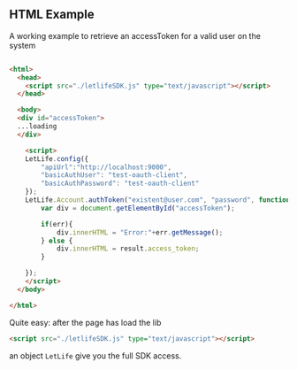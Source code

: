 ## HTML Example

A working example to retrieve an accessToken for a valid user on the system

```html

<html>
  <head>
    <script src="./letlifeSDK.js" type="text/javascript"></script>
  </head>

  <body>
  <div id="accessToken">
  ...loading
  </div>

    <script>
	LetLife.config({
		"apiUrl":"http://localhost:9000",
		"basicAuthUser": "test-oauth-client",
		"basicAuthPassword": "test-oauth-client"
	});
    LetLife.Account.authToken("existent@user.com", "password", function(err, result){
		var div = document.getElementById("accessToken");

		if(err){
			div.innerHTML = "Error:"+err.getMessage();
		} else {
			div.innerHTML = result.access_token;
		}

	});
    </script>
  </body>

</html>
```

Quite easy: after the page has load the lib
```html
<script src="./letlifeSDK.js" type="text/javascript"></script>
```

an object `LetLife` give you the full SDK access.
